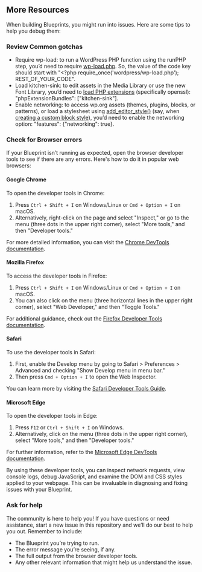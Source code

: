 ## More Resources

When building Blueprints, you might run into issues. Here are some tips to help you debug them:

### Review Common gotchas

* Require wp-load: to run a WordPress PHP function using the runPHP step, you’d need to require [wp-load.php](https://github.com/WordPress/WordPress/blob/master/wp-load.php). So, the value of the code key should start with "<?php require_once('wordpress/wp-load.php'); REST_OF_YOUR_CODE".
* Load kitchen-sink: to edit assets in the Media Library or use the new Font Library, you’d need to [load PHP extensions](https://wordpress.github.io/wordpress-playground/blueprints-api/data-format/#php-extensions) (specifically openssl): "phpExtensionBundles": ["kitchen-sink"].
* Enable networking: to access wp.org assets (themes, plugins, blocks, or patterns), or load a stylesheet using [add_editor_style()](https://developer.wordpress.org/reference/functions/add_editor_style/) (say, when [creating a custom block style](https://developer.wordpress.org/news/2023/02/creating-custom-block-styles-in-wordpress-themes)), you’d need to enable the networking option: "features": {"networking": true}.

### Check for Browser errors

If your Blueprint isn’t running as expected, open the browser developer tools to see if there are any errors. Here's how to do it in popular web browsers:

#### Google Chrome

To open the developer tools in Chrome:

1. Press `Ctrl + Shift + I` on Windows/Linux or `Cmd + Option + I` on macOS.
2. Alternatively, right-click on the page and select "Inspect," or go to the menu (three dots in the upper right corner), select "More tools," and then "Developer tools."

For more detailed information, you can visit the [Chrome DevTools documentation](https://developer.chrome.com/docs/devtools/).

#### Mozilla Firefox

To access the developer tools in Firefox:

1. Press `Ctrl + Shift + I` on Windows/Linux or `Cmd + Option + I` on macOS.
2. You can also click on the menu (three horizontal lines in the upper right corner), select "Web Developer," and then "Toggle Tools."

For additional guidance, check out the [Firefox Developer Tools documentation](https://developer.mozilla.org/en-US/docs/Tools).

#### Safari

To use the developer tools in Safari:

1. First, enable the Develop menu by going to Safari > Preferences > Advanced and checking "Show Develop menu in menu bar."
2. Then press `Cmd + Option + I` to open the Web Inspector.

You can learn more by visiting the [Safari Developer Tools Guide](https://developer.apple.com/documentation/web_inspector).

#### Microsoft Edge

To open the developer tools in Edge:

1. Press `F12` or `Ctrl + Shift + I` on Windows.
2. Alternatively, click on the menu (three dots in the upper right corner), select "More tools," and then "Developer tools."

For further information, refer to the [Microsoft Edge DevTools documentation](https://learn.microsoft.com/en-us/microsoft-edge/devtools-guide-chromium/).

By using these developer tools, you can inspect network requests, view console logs, debug JavaScript, and examine the DOM and CSS styles applied to your webpage. This can be invaluable in diagnosing and fixing issues with your Blueprint.

### Ask for help

The community is here to help you! If you have questions or need assistance, start a new issue in this repository and we’ll do our best to help you out. Remember to include:

* The Blueprint you’re trying to run.
* The error message you’re seeing, if any.
* The full output from the browser developer tools.
* Any other relevant information that might help us understand the issue.

